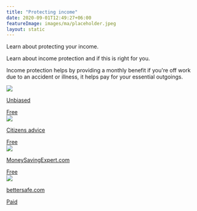 ```yaml
---
title: "Protecting income"
date: 2020-09-01T12:49:27+06:00
featureImage: images/ma/placeholder.jpeg
layout: static
---
```


Learn about protecting your income.

Learn about income protection and if this is right for you.

Income protection helps by providing a monthly benefit if you're off work due to an accident or illness, it helps pay for your essential outgoings.

<a class="ma-link" href="https://www.unbiased.co.uk/discover/insurance/income-protection-insurance"><div class="ma-card"><div class="ma-icon"><img src ="/images/icon-check.png"/></div><div class="ma-name"><p>Unbiased</p></div><div class="ma-paid-text"><span>Free</span></div></div></a><a class="ma-link" href="https://www.citizensadvice.org.uk/consumer/insurance/insurance/income-protection-insurance/"><div class="ma-card"><div class="ma-icon"><img src ="/images/icon-check.png"/></div><div class="ma-name"><p>Citizens advice</p></div><div class="ma-paid-text"><span>Free</span></div></div></a><a class="ma-link" href="https://www.moneyexpert.com/income-protection/"><div class="ma-card"><div class="ma-icon"><img src ="/images/icon-check.png"/></div><div class="ma-name"><p>MoneySavingExpert.com</p></div><div class="ma-paid-text"><span>Free</span></div></div></a><a class="ma-link" href="https://www.awin1.com/cread.php?awinmid=16254&awinaffid=1198638&ued=https%3A%2F%2Fwww.bettersafe.com%2F"><div class="ma-card"><div class="ma-icon"><img src ="/images/icon-pound.png"/></div><div class="ma-name"><p>bettersafe.com</p></div><div class="ma-paid-text"><span>Paid</span></div></div></a>  

<br/><br/>






